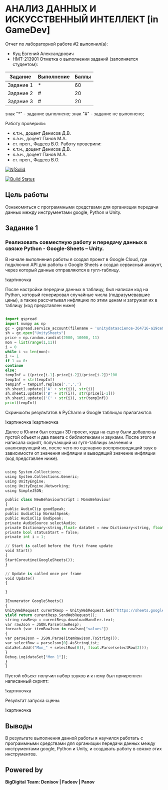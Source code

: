 # АНАЛИЗ ДАННЫХ И ИСКУССТВЕННЫЙ ИНТЕЛЛЕКТ [in GameDev]
Отчет по лабораторной работе #2 выполнил(а):
- Куц Евгений Александрович
- НМТ-213901
Отметка о выполнении заданий (заполняется студентом):

| Задание | Выполнение | Баллы |
| ------ | ------ | ------ |
| Задание 1 | * | 60 |
| Задание 2 | # | 20 |
| Задание 3 | # | 20 |

знак "*" - задание выполнено; знак "#" - задание не выполнено;

Работу проверили:
- к.т.н., доцент Денисов Д.В.
- к.э.н., доцент Панов М.А.
- ст. преп., Фадеев В.О.
Работу проверили:
- к.т.н., доцент Денисов Д.В.
- к.э.н., доцент Панов М.А.
- ст. преп., Фадеев В.О.

[![N|Solid](https://cldup.com/dTxpPi9lDf.thumb.png)](https://nodesource.com/products/nsolid)

[![Build Status](https://travis-ci.org/joemccann/dillinger.svg?branch=master)](https://travis-ci.org/joemccann/dillinger)

## Цель работы
Ознакомиться с программными средствами для организции передачи данных между инструментами google, Python и Unity.

## Задание 1
### Реализовать совместную работу и передачу данных в связке Python - Google-Sheets – Unity.
В начале выполнения работы я создал проект в Google Cloud, где подключил API для работы с Google Sheets и создал сервисный аккаунт, через который данные отправляются в гугл-таблицу.

!картиночка

После настройки передачи данных в таблицу, был написан код на Python, который генерировал случайные числа (подразумевавшие цены), а также рассчитывал инфляцию по этим ценам и загружал их в таблицу (код представлен ниже)

```py

import gspread
import numpy as np
gc = gspread.service_account(filename = 'unitydatascience-364716-a19ce910ca41.json')
sh = gc.open("UnitySheets")
price = np.random.randint(2000, 10000, 11)
mon = list(range(1,11))
i = 0
while i <= len(mon):
i += 1
if 1 == 0:
continue
else:
tempInf = ((price[i-1]-price[i-2])/price[i-2])*100
tempInf = str(tempInf)
tempInf = tempInf.replace('.',',')
sh.sheet1.update(('A' + str(i)), str(i))
sh.sheet1.update(('B' + str(i)), str(price[i-1]))
sh.sheet1.update(('C' + str(i)), str(tempInf))
print(tempInf)

```

Скриншоты результатов в PyCharm и Google таблицах прилагаются:

!картиночка
!картиночка

Далее в Юнити был создан 3D проект, куда на сцену были добавлены пустой объект и два пакета с библиотеками и звуками. После этого я написала скрипт, получающий из гугл-таблицы значения и анализирующий их, после чего по сценарию воспроизводящий звук в зависимости от значения инфляции и выводящий значение инфляции (код представлен ниже).

```py

using System.Collections;
using System.Collections.Generic;
using UnityEngine;
using UnityEngine.Networking;
using SimpleJSON;

public class NewBehaviourScript : MonoBehaviour
{
public AudioClip goodSpeak;
public AudioClip NormalSpeak;
public AudioClip BadSpeak;
private AudioSource selectAudio;
private Dictionary<string,float> dataSet = new Dictionary<string, float>();
private bool statusStart = false;
private int i = 1;

// Start is called before the first frame update
void Start()
{
StartCoroutine(GoogleSheets());
}

// Update is called once per frame
void Update()
{

}

IEnumerator GoogleSheets()
{
UnityWebRequest curentResp = UnityWebRequest.Get("https://sheets.googleapis.com/v4/spreadsheets/1Hh4k1yLxHaXOYZ91YbDJ8okh_ogDMRsV_kM2R5THEug/values/Лист1?key=AIzaSyArFzRfcD7kaCJ0uwtkx8mPgANlECuY2e0");
yield return curentResp.SendWebRequest();
string rawResp = curentResp.downloadHandler.text;
var rawJson = JSON.Parse(rawResp);
foreach (var itemRawJson in rawJson["values"])
{
var parseJson = JSON.Parse(itemRawJson.ToString());
var selectRow = parseJson[0].AsStringList;
dataSet.Add(("Mon_" + selectRow[0]), float.Parse(selectRow[2]));
}
Debug.Log(dataSet["Mon_1"]);
}
}

```
Пустой объект получил набор звуков и к нему был прикреплен написанный скрипт:

!картиночка

Результат запуска сцены:

!картиночка

## Выводы

В результате выполнения данной работы я научился работать с программными средствами для организции передачи данных между инструментами google, Python и Unity, и создавать работу в связке этих инструментов.

## Powered by

**BigDigital Team: Denisov | Fadeev | Panov**
